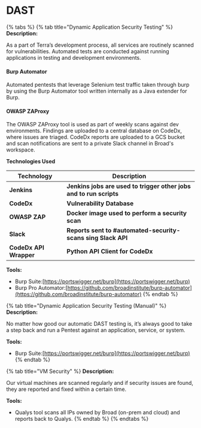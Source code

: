 # DAST

{% tabs %}
{% tab title="Dynamic Application Security Testing" %}
**Description:**

As a part of Terra’s development process, all services are routinely scanned for vulnerabilities. Automated tests are conducted against running applications in testing and development environments.

#### Burp Automator

Automated pentests that leverage Selenium test traffic taken through burp by using the Burp Automator tool written internally as a Java extender for Burp.

#### OWASP ZAProxy

The OWASP ZAProxy tool is used as part of weekly scans against dev environments. Findings are uploaded to a central database on CodeDx, where issues are triaged. CodeDx reports are uploaded to a GCS bucket and scan notifications are sent to a private Slack channel in Broad's workspace.

**Technologies Used**

| **Technology**         | **Description**                                                    |
| ---------------------- | ------------------------------------------------------------------ |
| **Jenkins**            | **Jenkins jobs are used to trigger other jobs and to run scripts** |
| **CodeDx**             | **Vulnerability Database**                                         |
| **OWASP ZAP**          | **Docker image used to perform a security scan**                   |
| **Slack**              | **Reports sent to #automated-security-scans sing Slack API**       |
| **CodeDx API Wrapper** | **Python API Client for CodeDx**                                   |

**Tools:**

* Burp Suite:[https://portswigger.net/burp](https://portswigger.net/burp)
* Burp Pro Automator:[https://github.com/broadinstitute/burp-automator](https://github.com/broadinstitute/burp-automator)
{% endtab %}

{% tab title="Dynamic Application Security Testing (Manual)" %}
**Description:**

No matter how good our automatic DAST testing is, it’s always good to take a step back and run a Pentest against an application, service, or system.

**Tools:**

* Burp Suite:[https://portswigger.net/burp](https://portswigger.net/burp)
{% endtab %}

{% tab title="VM Security" %}
**Description:**

Our virtual machines are scanned regularly and if security issues are found, they are reported and fixed within a certain time.

**Tools:**

* Qualys tool scans all IPs owned by Broad (on-prem and cloud) and reports back to Qualys.
{% endtab %}
{% endtabs %}
